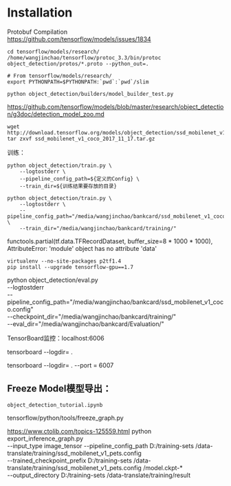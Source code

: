 # Installation
Protobuf Compilation  
https://github.com/tensorflow/models/issues/1834  

    cd tensorflow/models/research/
    /home/wangjinchao/tensorflow/protoc_3.3/bin/protoc object_detection/protos/*.proto --python_out=.  

    # From tensorflow/models/research/
    export PYTHONPATH=$PYTHONPATH:`pwd`:`pwd`/slim

    python object_detection/builders/model_builder_test.py


https://github.com/tensorflow/models/blob/master/research/object_detection/g3doc/detection_model_zoo.md  

    wget http://download.tensorflow.org/models/object_detection/ssd_mobilenet_v1_coco_2017_11_17.tar.gz
    tar zxvf ssd_mobilenet_v1_coco_2017_11_17.tar.gz

训练：  

    python object_detection/train.py \
        --logtostderr \
        --pipeline_config_path=${定义的Config} \
        --train_dir=${训练结果要存放的目录}  

    python object_detection/train.py \
        --logtostderr \
        --pipeline_config_path="/media/wangjinchao/bankcard/ssd_mobilenet_v1_coco.config" \
        --train_dir="/media/wangjinchao/bankcard/training/"


functools.partial(tf.data.TFRecordDataset, buffer_size=8 * 1000 * 1000),
AttributeError: 'module' object has no attribute 'data'


    virtualenv --no-site-packages p2tf1.4
    pip install --upgrade tensorflow-gpu==1.7


python object_detection/eval.py \
    --logtostderr \
    --pipeline_config_path="/media/wangjinchao/bankcard/ssd_mobilenet_v1_coco.config" \
    --checkpoint_dir="/media/wangjinchao/bankcard/training/" \
    --eval_dir="/media/wangjinchao/bankcard/Evaluation/"


TensorBoard监控：localhost:6006

tensorboard --logdir= .

tensorboard --logdir= . --port = 6007

## Freeze Model模型导出：
`object_detection_tutorial.ipynb`  

tensorflow/python/tools/freeze_graph.py

https://www.ctolib.com/topics-125559.html
    python export_inference_graph.py \
    --input_type image_tensor
    --pipeline_config_path D:/training-sets /data-translate/training/ssd_mobilenet_v1_pets.config \
    --trained_checkpoint_prefix D:/training-sets /data-translate/training/ssd_mobilenet_v1_pets.config /model.ckpt-* \
    --output_directory D:/training-sets /data-translate/training/result